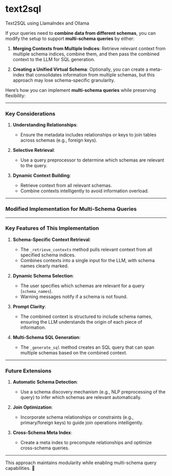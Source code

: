 # text2sql
 Text2SQL using LlamaIndex and Ollama

If your queries need to **combine data from different schemas**, you can modify the setup to support **multi-schema queries** by either:

1. **Merging Contexts from Multiple Indices**: Retrieve relevant context from multiple schema indices, combine them, and then pass the combined context to the LLM for SQL generation.
   
2. **Creating a Unified Virtual Schema**: Optionally, you can create a meta-index that consolidates information from multiple schemas, but this approach may lose schema-specific granularity.

Here’s how you can implement **multi-schema queries** while preserving flexibility:

---

### **Key Considerations**
1. **Understanding Relationships**:
   - Ensure the metadata includes relationships or keys to join tables across schemas (e.g., foreign keys).
   
2. **Selective Retrieval**:
   - Use a query preprocessor to determine which schemas are relevant to the query.

3. **Dynamic Context Building**:
   - Retrieve context from all relevant schemas.
   - Combine contexts intelligently to avoid information overload.

---

### **Modified Implementation for Multi-Schema Queries**

---

### **Key Features of This Implementation**

1. **Schema-Specific Context Retrieval**:
   - The `_retrieve_contexts` method pulls relevant context from all specified schema indices.
   - Combines contexts into a single input for the LLM, with schema names clearly marked.

2. **Dynamic Schema Selection**:
   - The user specifies which schemas are relevant for a query (`schema_names`).
   - Warning messages notify if a schema is not found.

3. **Prompt Clarity**:
   - The combined context is structured to include schema names, ensuring the LLM understands the origin of each piece of information.

4. **Multi-Schema SQL Generation**:
   - The `_generate_sql` method creates an SQL query that can span multiple schemas based on the combined context.

---

### **Future Extensions**

1. **Automatic Schema Detection**:
   - Use a schema discovery mechanism (e.g., NLP preprocessing of the query) to infer which schemas are relevant automatically.

2. **Join Optimization**:
   - Incorporate schema relationships or constraints (e.g., primary/foreign keys) to guide join operations intelligently.

3. **Cross-Schema Meta Index**:
   - Create a meta index to precompute relationships and optimize cross-schema queries.

---

This approach maintains modularity while enabling multi-schema query capabilities. 🚀